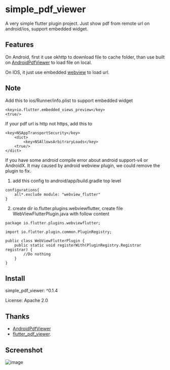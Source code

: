 # simple_pdf_viewer

A very simple flutter plugin project. Just show pdf from remote url on android/ios, support embedded widget.


## Features

On Android, first it use okhttp to download file to cache folder, than use  built on [AndroidPdfViewer](https://github.com/barteksc/AndroidPdfViewer) to load file on local.

On IOS, it just use embedded [webview](https://github.com/flutter/plugins/blob/master/packages/webview_flutter/lib/webview_flutter.dart) to load url.

## Note
Add this to ios/Runner/info.plist to support embedded widget
```
<key>io.flutter.embedded_views_preview</key>
<true/>
```

If your pdf url is http not https, add this to
```
<key>NSAppTransportSecurity</key>
    <dict>
        <key>NSAllowsArbitraryLoads</key>
    <true/>
</dict>
```

If you have some android compile error about  android support-v4 or AndroidX. It may caused by android webview plugin, we could remove the plugin to fix.

1. add this config  to android/app/build.gradle top level
```
configurations{
    all*.exclude module: "webview_flutter"
}
```
2. create dir io.flutter.plugins.webviewflutter, create file WebViewFlutterPlugin.java with follow content
```
package io.flutter.plugins.webviewflutter;

import io.flutter.plugin.common.PluginRegistry;

public class WebViewFlutterPlugin {
    public static void registerWith(PluginRegistry.Registrar registrar) {
        //Do nothing
    }
}

```



## Install

simple_pdf_viewer: ^0.1.4

License: Apache 2.0



## Thanks

-   [AndroidPdfViewer](https://github.com/barteksc/AndroidPdfViewer)
-   [flutter_pdf_viewer](https://github.com/pycampers/flutter_pdf_viewer).


## Screenshot
![image](https://github.com/liyuanhust/flutter_simple_pdf_viewer/blob/master/document/1.png)


